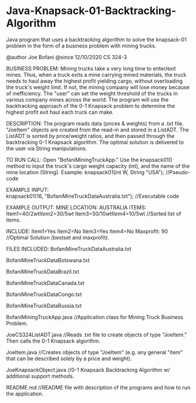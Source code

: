 # Java-Knapsack-01-Backtracking-Algorithm
Java program that uses a backtracking algorithm to solve the knapsack-01 problem in the form of a business problem with mining trucks.


@author Joe Bofani
@since 12/10/2020
CS 324-3

BUSINESS PROBLEM: Mining trucks take a very long time to enter/exit mines.  Thus, when a truck exits a mine carrying mined materials, the truck needs to haul away the highest profit yielding cargo, without overloading the truck's weight limit.  If not, the mining company will lose money because of inefficiency.  The "user" can set the weight threshold of the trucks in various company mines across the world.  The program will use the backtracking approach of the 0-1 Knapsack problem to determine the highest profit exit haul each truck can make.  

DESCRIPTION: The program reads data (prices & weights) from a .txt file.  "JoeItem" objects are created from the read-in and stored in a ListADT.  The ListADT is sorted by price/weight ratios, and then passed through the  backtracking 0-1 Knapsack algorithm.  The optimal solution is delivered to the user via String manipulations. 

TO RUN CALL: Open "BofaniMiningTruckApp." Use the knapsack01() method to input the truck's cargo weight capacity (int), and the name of the mine location (String).
             Example:   knapsack01(int W, String "USA"); //Pseudo-code
             

EXAMPLE INPUT:   
   knapsack01(16, "BofaniMineTruckDataAustralia.txt");  //Executable code

EXAMPLE OUTPUT:
   MINE LOCATION: AUSTRALIA
   ITEMS:  Item1=$40/2wt   Item2=$30/5wt   Item3=$50/10wt   Item4=$10/5wt  //Sorted list of items.   

   INCLUDE:  Item1=Yes   Item2=No   Item3=Yes   Item4=No   Maxprofit: 90  //Optimal Solution (bestset and maxprofit).


FILES INCLUDED:
BofaniMineTruckDataAustralia.txt

BofaniMineTruckDataBotswana.txt

BofaniMineTruckDataBrazil.txt

BofaniMineTruckDataCanada.txt

BofaniMineTruckDataCongo.txt

BofaniMineTruckDataRussia.txt

BofaniMiningTruckApp.java  //Application class for Mining Truck Business Problem.

JoeCS324ListADT.java  //Reads .txt file to create objects of type "JoeItem." Then calls the 0-1 Knapsack algorithm.

JoeItem.java  //Creates objects of type "JoeItem" (e.g. any general "item" that can be described solely by a price and weight).

JoeKnapsackObject.java  //0-1 Knapsack Backtracking Algorithm w/ additional support methods.

README.md  //README file with description of the programs and how to run the application.
